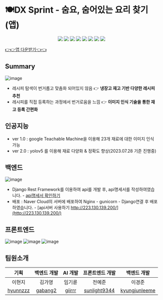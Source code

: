 # 🍽️DX Sprint - 숨요, 숨어있는 요리 찾기(앱)
<p style="text-align: center">
    <img src="https://img.shields.io/badge/Django-v3.10.5-green?logo=Django"/>
    <img src="https://img.shields.io/badge/flutter-v3.10.3-blue?logo=flutter" />
    <img src="https://img.shields.io/badge/Naver Cloud-00E7C3?logo=Naver"/>
    <img src="https://img.shields.io/badge/Postgresql-purple?logo=Postgresql"/>
    <img src="https://img.shields.io/badge/linux-red?logo=linux"/>
    <img src="https://img.shields.io/badge/nginx-green?logo=nginx"/>
    <img src="https://img.shields.io/badge/gunicorn-green?logo=gunicorn"/>
    <img src="https://img.shields.io/badge/yolov5-pink?logo=yolov5"/>
</p>


[👉👉앱 다운받기👈👈](https://drive.google.com/file/d/1ao_W8x6UdA7izHNfo2N-ALemA0L6lM5W/view?usp=drive_link)


## Summary
![image](https://github.com/SumYo23/sumyo_app/assets/82714785/b7565cd7-df7a-432a-8ae5-76b6dcc26522)
- 레시피 탐색이 번거롭고 맞춤화 되어있지 않음 👉 **냉장고 재고 기반 다양한 레시피 추천**
- 레시피를 직접 등록하는 과정에서 번거로움을 느낌 👉 **이미지 인식 기술을 통한 재고 등록 간편화**

## 인공지능
- ver 1.0 : google Teachable Machine을 이용해 23개 재료에 대한 이미지 인식 가능
- ver 2.0 : yolov5 를 이용해 재료 다양화 & 정확도 향상(2023.07.28 기준 진행중)

## 백엔드
![image](https://github.com/SumYo23/sumyo_app/assets/82714785/6fbee71f-0780-4bbb-ac7c-9358c79bd499)
- Django Rest Framework를 이용하여 api를 개발 후, api명세서를 작성하여였습니다. - [api명세서 확인하기](https://trapezoidal-calf-f67.notion.site/28074bb04d9c471b9db6cee1d28f9e11?v=eb028251ead14e39ade8e6c132017b12&pvs=4)
- 배포 : Naver Cloud의 서버에 배포하여 Nginx - gunicorn - Django연결 후 배포하였습니다. - [api서버 사용하기 http://223.130.139.200/](http://223.130.139.200/)

## 프론트엔드
![image](https://github.com/SumYo23/sumyo_app/assets/82714785/0cb2e483-f13c-44e7-a3f2-86fde1a825bd)
![image](https://github.com/SumYo23/sumyo_app/assets/82714785/e7bbfd6e-8387-44a5-88a1-0831e6d96966)
![image](https://github.com/SumYo23/sumyo_app/assets/82714785/cb767160-7cb8-4074-b932-c34a47b4c7b6)

## 팀원소개
|                   기획                    |                백엔드 개발                 |                AI 개발                |                    프론트엔드 개발                     |                                백엔드 개발                                 |
|:---------------------------------------:|:-------------------------------------:|:-----------------------------------:|:-----------------------------------------------:|:---------------------------------------------------------------------:|
|                   이현지                   |                  김가영                  |                 임기륜                 |                       전예준                       |                                  이경준                                  |
| [hyunnzzz](https://github.com/hyunnzzz) | [gabang2](https://github.com/gabang2) | [giirrr](https://github.com/giirrr) | [sunlight9344](https://github.com/sunlight9344) | [kyungjunleeme](https://github.com/orgs/SumYo23/people/kyungjunleeme) |

                
